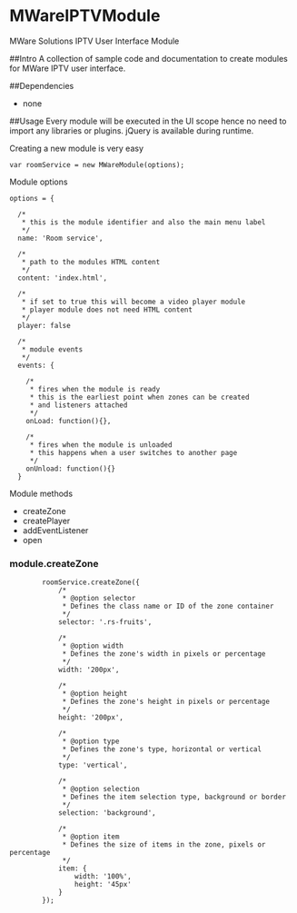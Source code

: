 # MWareIPTVModule
MWare Solutions IPTV User Interface Module

##Intro
A collection of sample code and documentation to create modules for MWare IPTV user interface.

##Dependencies
* none

##Usage
Every module will be executed in the UI scope hence no need to import any libraries or plugins. jQuery is available during runtime.

Creating a new module is very easy

    var roomService = new MWareModule(options);

Module options

    options = {
    
      /*
       * this is the module identifier and also the main menu label
       */
      name: 'Room service',
      
      /*
       * path to the modules HTML content 
       */
      content: 'index.html',
      
      /*
       * if set to true this will become a video player module
       * player module does not need HTML content
       */
      player: false
      
      /*
       * module events
       */
      events: {
      
        /*
         * fires when the module is ready
         * this is the earliest point when zones can be created
         * and listeners attached
         */
        onLoad: function(){},
        
        /*
         * fires when the module is unloaded
         * this happens when a user switches to another page
         */
        onUnload: function(){}
      }

Module methods

* createZone
* createPlayer
* addEventListener
* open

### module.createZone

			roomService.createZone({
				/*
				 * @option selector
				 * Defines the class name or ID of the zone container
				 */
				selector: '.rs-fruits',
				
				/*
				 * @option width
				 * Defines the zone's width in pixels or percentage
				 */
				width: '200px',
				
				/*
				 * @option height
				 * Defines the zone's height in pixels or percentage
				 */
				height: '200px',
				
				/*
				 * @option type
				 * Defines the zone's type, horizontal or vertical
				 */
				type: 'vertical',
				
				/*
				 * @option selection
				 * Defines the item selection type, background or border
				 */
				selection: 'background',
				
				/*
				 * @option item
				 * Defines the size of items in the zone, pixels or percentage
				 */
				item: {
					width: '100%',
					height: '45px'
				}
			});
